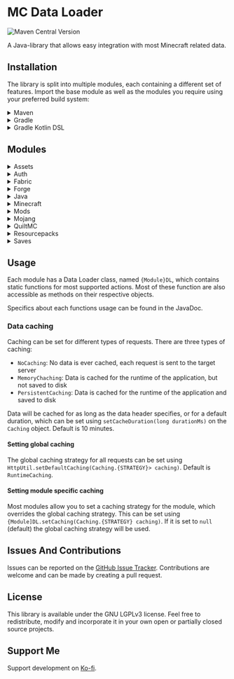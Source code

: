 # MC Data Loader

![Maven Central Version](https://img.shields.io/maven-central/v/dev.treset.mcdl/mcdl?style=flat-square&link=https%3A%2F%2Fcentral.sonatype.com%2Fartifact%2Fdev.treset.mcdl%2Fmcdl
)

A Java-library that allows easy integration with most Minecraft related data.

## Installation
The library is split into multiple modules, each containing a different set of features.
Import the base module as well as the modules you require using your preferred build system:

<details>
<summary>Maven</summary>

```xml
<dependencies>
    <dependency>
        <groupId>dev.treset.mcdl</groupId>
        <artifactId>mcdl</artifactId>
        <version>{version}</version>
    </dependency>
    <dependency>
      <groupId>dev.treset.mcdl</groupId>
      <artifactId>mcdl-{module-name}</artifactId>
      <version>{version}</version>
    </dependency>
</dependencies>
```
</details>

<details>
<summary>Gradle</summary>

```groovy
dependencies {
    implementation 'dev.treset.mcdl:mcdl:{version}'
    implementation 'dev.treset.mcdl:mcdl-{module-name}:{version}'
}
```

> [!TIP]
> If you are importing multiple modules, you can declare them programmatically:
> ```groovy
> def mcdlVersion = '{version}'
> def mcdlModules = ['{module-name1}', '{module-name2}']
> dependencies {
>     implementation 'dev.treset.mcdl:mcdl:{version}'
>     for(module in mcdlModules) {
>         implementation 'dev.treset.mcdl:mcdl-$module:$mcdlVersion'
>     }
> }
> ```
</details>

<details>
<summary>Gradle Kotlin DSL</summary>

```kotlin
dependencies {
    implementation("dev.treset.mcdl:mcdl:{version}")
    implementation("dev.treset.mcdl:mcdl-{module-name}:{version}")
}
```

> [!TIP]
> If you are importing multiple modules, you can declare them programmatically:
> ```kotlin
> val mcdlVersion = "{version}"
> val mcdlModules = arrayOf("{module-name1}", "{module-name2}")
> dependencies {
>     implementation("dev.treset.mcdl:mcdl:{version}")
>     for(module in mcdlModules) {
>         implementation("dev.treset.mcdl:mcdl-$module:$mcdlVersion")
>     }
> }
> ```
</details>

## Modules

<details><summary>Assets</summary>

- Fetching of Minecraft asset indexes
- Fetching and downloading of Minecraft assets
- Resolving assets to virtual assets
</details>

<details><summary>Auth</summary>

- Authenticating a Minecraft user using a Microsoft account
- Getting the users profile data
- Storing and reusing login tokens
</details>

<details><summary>Fabric</summary>

- Fetching Fabric verions
- Fetching Fabric loader profiles
- Downloading the Fabric client
- Downloading Fabric libraries
</details>

<details><summary>Forge</summary>

- Fetching Forge versions
- Fetching Forge installers
- Downloading and installing the Forge client (for Minecraft 1.5.2 and above)
- Downloading Forge libraries
</details>

<details><summary>Java</summary>

- Fetching Minecraft Java runtimes
- Downloading Minecraft Java files
</details>

<details><summary>Minecraft</summary>

- Fetching Minecraft versions
- Fetching Minecraft version details
- Downloading the Minecraft client
- Downloading Minecraft libraries
</details>

<details><summary>Mods</summary>

- Searching for Mods on Modrinth or CurseForge or both platforms combined
- Getting specific Mods from Modrinth or CurseForge
- Getting Mod Versions from Modrinth or CurseForge or both platforms combined
- Downloading Mod Versions
</details>

<details><summary>Mojang</summary>

- Fetching Minecraft Profiles for UUIDs
- Fetching Minecraft Users for usernames
</details>

<details><summary>QuiltMC</summary>

- Fetching QuiltMC versions
- Fetching QuiltMC loader profiles
- Downloading the QuiltMC client
- Downloading QuiltMC libraries
</details>

<details><summary>Resourcepacks</summary>

- Parsing resourcepack files or directories
</details>

<details><summary>Saves</summary>

- Parsing Minecraft world directories to get world name, description and icon
- Parsing Minecraft Server files to get server data
</details>

## Usage

Each module has a Data Loader class, named `{Module}DL`, which contains static functions for most supported actions.
Most of these function are also accessible as methods on their respective objects.

Specifics about each functions usage can be found in the JavaDoc.

### Data caching
Caching can be set for different types of requests. There are three types of caching:
- `NoCaching`: No data is ever cached, each request is sent to the target server
- `MemoryChaching`: Data is cached for the runtime of the application, but not saved to disk
- `PersistentCaching`: Data is cached for the runtime of the application and saved to disk

Data will be cached for as long as the data header specifies, or for a default duration, which can be set using `setCacheDuration(long durationMs)` on the `Caching` object. Default is 10 minutes.

#### Setting global caching

The global caching strategy for all requests can be set using ``HttpUtil.setDefaultCaching(Caching.{STRATEGY}> caching)``. Default is `RuntimeCaching`.

#### Setting module specific caching

Most modules allow you to set a caching strategy for the module, which overrides the global caching strategy. This can be set using `{Module]DL.setCaching(Caching.{STRATEGY} caching)`. If it is set to `null` (default) the global caching strategy will be used.

## Issues And Contributions

Issues can be reported on the [GitHub Issue Tracker](https://github.com/Tre5et/mcdl/issues). Contributions are welcome and can be made by creating a pull request.

## License

This library is available under the GNU LGPLv3 license. Feel free to redistribute, modify and incorporate it in your own open or partially closed source projects.

## Support Me

Support development on [Ko-fi](https://ko-fi.com/treset).



